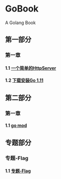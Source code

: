 # GoBook
A Golang Book

## 第一部分

### 第一章

#### 1.1 [一个简单的HttpServer](part1/chap1/chap1_1/README.md)

#### 1.2 [下载安装Go 1.11](part1/chap1/chap1_2/README.md)

## 第二部分

### 第一章

#### 1.1 [go mod](part2/chap1/README.md)

## 专题部分

### 专题-Flag

#### 1.1 [专题-Flag](special/special-flag/README.md)